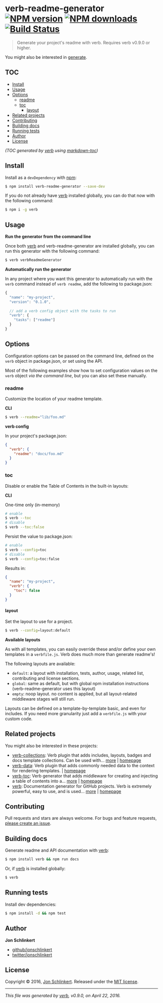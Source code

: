 # verb-readme-generator [![NPM version](https://img.shields.io/npm/v/verb-readme-generator.svg?style=flat)](https://www.npmjs.com/package/verb-readme-generator) [![NPM downloads](https://img.shields.io/npm/dm/verb-readme-generator.svg?style=flat)](https://npmjs.org/package/verb-readme-generator) [![Build Status](https://img.shields.io/travis/verbose/verb-readme-generator.svg?style=flat)](https://travis-ci.org/verbose/verb-readme-generator)

> Generate your project's readme with verb. Requires verb v0.9.0 or higher.

You might also be interested in [generate](https://github.com/generate/generate).

## TOC

- [Install](#install)
- [Usage](#usage)
- [Options](#options)
  * [readme](#readme)
  * [toc](#toc)
    + [layout](#layout)
- [Related projects](#related-projects)
- [Contributing](#contributing)
- [Building docs](#building-docs)
- [Running tests](#running-tests)
- [Author](#author)
- [License](#license)

_(TOC generated by [verb](https://github.com/verbose/verb) using [markdown-toc](https://github.com/jonschlinkert/markdown-toc))_

## Install

Install as a `devDependency` with [npm](https://www.npmjs.com/):

```sh
$ npm install verb-readme-generator --save-dev
```

If you do not already have [verb](https://github.com/verbose/verb) installed globally, you can do that now with the following command:

```sh
$ npm i -g verb
```

## Usage

**Run the generator from the command line**

Once both [verb](https://github.com/verbose/verb) and verb-readme-generator are installed globally, you can run this generator with the following command:

```sh
$ verb verbReadmeGenerator
```

**Automatically run the generator**

In any project where you want this generator to automatically run with the `verb` command instead of `verb readme`, add the following to package.json:

```javascript
{
  "name": "my-project",
  "version": "0.1.0",
  
  // add a verb config object with the tasks to run
  "verb": {
    "tasks": ["readme"]
  }
}
```

## Options

Configuration options can be passed on the command line, defined on the `verb` object in package.json, or set using the API.

Most of the following examples show how to set configuration values on the `verb` object _via the command line_, but you can also set these manually.

### readme

Customize the location of your readme template.

**CLI**

```sh
$ verb --readme="lib/foo.md"
```

**verb config**

In your project's package.json:

```json
{
  "verb": {
    "readme": "docs/foo.md"
  }
}
```

### toc

Disable or enable the Table of Contents in the built-in layouts:

**CLI**

One-time only (in-memory)

```sh
# enable
$ verb --toc
# disable
$ verb --toc:false
```

Persist the value to package.json:

```sh
# enable
$ verb --config=toc
# disable
$ verb --config=toc:false
```

Results in:

```json
{
  "name": "my-project",
  "verb": {
    "toc": false
  }
}
```

#### layout

Set the layout to use for a project.

```sh
$ verb --config=layout:default
```

**Available layouts**

As with all templates, you can easily override these and/or define your own templates in a `verbfile.js`. Verb does much more than generate readme's!

The following layouts are available:

* `default`: a layout with installation, tests, author, usage, related list, contributing and license sections.
* `global`: same as default, but with global npm installation instructions (verb-readme-generator uses this layout)
* `empty`: noop layout. no content is applied, but all layout-related middleware stages will still run.

Layouts can be defined on a template-by-template basic, and even for includes. If you need more granularity just add a `verbfile.js` with your custom code.

## Related projects

You might also be interested in these projects:

* [verb-collections](https://www.npmjs.com/package/verb-collections): Verb plugin that adds includes, layouts, badges and docs template collections. Can be used with… [more](https://www.npmjs.com/package/verb-collections) | [homepage](https://github.com/verbose/verb-collections)
* [verb-data](https://www.npmjs.com/package/verb-data): Verb plugin that adds commonly needed data to the context for rendering templates. | [homepage](https://github.com/jonschlinkert/verb-data)
* [verb-toc](https://www.npmjs.com/package/verb-toc): Verb generator that adds middleware for creating and injecting a table of contents into a… [more](https://www.npmjs.com/package/verb-toc) | [homepage](https://github.com/verbose/verb-toc)
* [verb](https://www.npmjs.com/package/verb): Documentation generator for GitHub projects. Verb is extremely powerful, easy to use, and is used… [more](https://www.npmjs.com/package/verb) | [homepage](https://github.com/verbose/verb)

## Contributing

Pull requests and stars are always welcome. For bugs and feature requests, [please create an issue](https://github.com/verbose/verb-readme-generator/issues/new).

## Building docs

Generate readme and API documentation with [verb](https://github.com/verbose/verb):

```sh
$ npm install verb && npm run docs
```

Or, if [verb](https://github.com/verbose/verb) is installed globally:

```sh
$ verb
```

## Running tests

Install dev dependencies:

```sh
$ npm install -d && npm test
```

## Author

**Jon Schlinkert**

* [github/jonschlinkert](https://github.com/jonschlinkert)
* [twitter/jonschlinkert](http://twitter.com/jonschlinkert)

## License

Copyright © 2016, [Jon Schlinkert](https://github.com/jonschlinkert).
Released under the [MIT license](https://github.com/verbose/verb-readme-generator/blob/master/LICENSE).

***

_This file was generated by [verb](https://github.com/verbose/verb), v0.9.0, on April 22, 2016._

